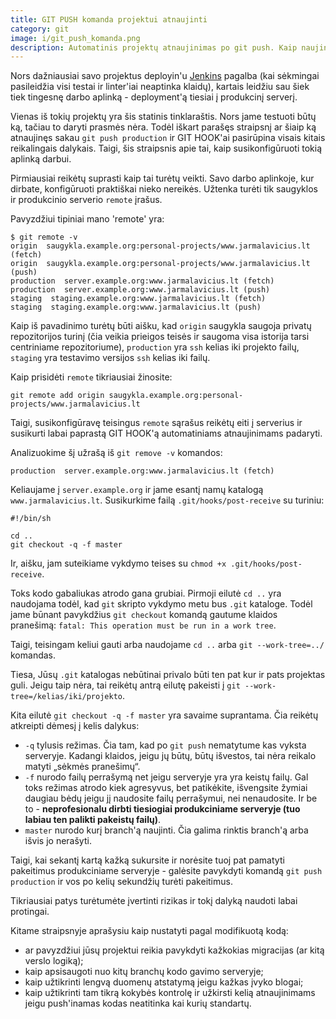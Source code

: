 ```yaml
---
title: GIT PUSH komanda projektui atnaujinti
category: git
image: i/git_push_komanda.png
description: Automatinis projektų atnaujinimas po git push. Kaip naujinti produkcines sistemas vien tik git push pagalba (reikia ssh priėjimo).
---
```


Nors dažniausiai savo projektus deployin'u [Jenkins](http://jenkins-ci.org/) pagalba (kai sėkmingai pasileidžia visi testai ir linter'iai neaptinka klaidų), kartais leidžiu sau šiek tiek tingesnę darbo aplinką - deployment'ą tiesiai į produkcinį serverį.

Vienas iš tokių projektų yra šis statinis tinklaraštis. Nors jame testuoti būtų ką, tačiau to daryti prasmės nėra. Todėl iškart parašęs straipsnį ar šiaip ką atnaujinęs sakau `git push production` ir GIT HOOK'ai pasirūpina visais kitais reikalingais dalykais. Taigi, šis straipsnis apie tai, kaip susikonfigūruoti tokią aplinką darbui.

Pirmiausiai reikėtų suprasti kaip tai turėtų veikti. Savo darbo aplinkoje, kur dirbate, konfigūruoti praktiškai nieko nereikės. Užtenka turėti tik saugyklos ir produkcinio serverio `remote` įrašus.

Pavyzdžiui tipiniai mano 'remote' yra:

    $ git remote -v
    origin  saugykla.example.org:personal-projects/www.jarmalavicius.lt (fetch)
    origin  saugykla.example.org:personal-projects/www.jarmalavicius.lt (push)
    production  server.example.org:www.jarmalavicius.lt (fetch)
    production  server.example.org:www.jarmalavicius.lt (push)
    staging  staging.example.org:www.jarmalavicius.lt (fetch)
    staging  staging.example.org:www.jarmalavicius.lt (push)

Kaip iš pavadinimo turėtų būti aišku, kad `origin` saugykla saugoja privatų repozitorijos turinį (čia veikia prieigos teisės ir saugoma visa istorija tarsi centriniame repozitoriume), `production` yra `ssh` kelias iki projekto failų, `staging` yra testavimo versijos `ssh` kelias iki failų.

Kaip prisidėti `remote` tikriausiai žinosite:

    git remote add origin saugykla.example.org:personal-projects/www.jarmalavicius.lt

Taigi, susikonfigūravę teisingus `remote` sąrašus reikėtų eiti į serverius ir susikurti labai paprastą GIT HOOK'ą automatiniams atnaujinimams padaryti.

Analizuokime šį užrašą iš `git remove -v` komandos:

    production  server.example.org:www.jarmalavicius.lt (fetch)

Keliaujame į `server.example.org` ir jame esantį namų katalogą `www.jarmalavicius.lt`. Susikurkime failą `.git/hooks/post-receive` su turiniu:

    #!/bin/sh

    cd ..
    git checkout -q -f master

Ir, aišku, jam suteikiame vykdymo teises su `chmod +x .git/hooks/post-receive`.

Toks kodo gabaliukas atrodo gana grubiai. Pirmoji eilutė `cd ..` yra naudojama todėl, kad `git` skripto vykdymo metu bus `.git` kataloge. Todėl jame būnant pavykdžius `git checkout` komandą gautume klaidos pranešimą: `fatal: This operation must be run in a work tree`.

Taigi, teisingam keliui gauti arba naudojame `cd ..` arba `git --work-tree=../` komandas.

Tiesa, Jūsų `.git` katalogas nebūtinai privalo būti ten pat kur ir pats projektas guli. Jeigu taip nėra, tai reikėtų antrą eilutę pakeisti į `git --work-tree=/kelias/iki/projekto`.

Kita eilutė `git checkout -q -f master` yra savaime suprantama. Čia reikėtų atkreipti dėmesį į kelis dalykus:

* `-q` tylusis režimas. Čia tam, kad po `git push` nematytume kas vyksta serveryje. Kadangi klaidos, jeigu jų būtų, būtų išvestos, tai nėra reikalo matyti „sėkmės pranešimų“.
* `-f` nurodo failų perrašymą net jeigu serveryje yra yra keistų failų. Gal toks režimas atrodo kiek agresyvus, bet patikėkite, išvengsite žymiai daugiau bėdų jeigu jį naudosite failų perrašymui, nei nenaudosite. Ir be to - **neprofesionalu dirbti tiesiogiai produkciniame serveryje (tuo labiau ten palikti pakeistų failų)**.
* `master` nurodo kurį branch'ą naujinti. Čia galima rinktis branch'ą arba išvis jo nerašyti.

Taigi, kai sekantį kartą kažką sukursite ir norėsite tuoj pat pamatyti pakeitimus produkciniame serveryje - galėsite pavykdyti komandą `git push production` ir vos po kelių sekundžių turėti pakeitimus.

Tikriausiai patys turėtumėte įvertinti rizikas ir tokį dalyką naudoti labai protingai.

Kitame straipsnyje aprašysiu kaip nustatyti pagal modifikuotą kodą:

* ar pavyzdžiui jūsų projektui reikia pavykdyti kažkokias migracijas (ar kitą verslo logiką);
* kaip apsisaugoti nuo kitų branchų kodo gavimo serveryje;
* kaip užtikrinti lengvą duomenų atstatymą jeigu kažkas įvyko blogai;
* kaip užtikrinti tam tikrą kokybės kontrolę ir užkirsti kelią atnaujinimams jeigu push'inamas kodas neatitinka kai kurių standartų.

